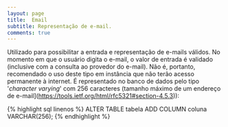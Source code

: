 ```yaml
---
layout: page
title:  Email
subtitle: Representação de e-mail.
comments: true
---
```


Utilizado para possibilitar a entrada e representação de e-mails válidos. No momento em que o usuário digita o e-mail, o valor de entrada é validado (inclusive com a consulta ao provedor do e-mail). Não é, portanto, recomendado o uso deste tipo em instância que não terão acesso permanente à internet. É representado no banco de dados pelo tipo '*character varying*' com 256 caracteres (tamanho máximo de um endereço de e-mail](https://tools.ietf.org/html/rfc5321#section-4.5.3)):

{% highlight sql linenos %}
ALTER TABLE tabela ADD COLUMN coluna VARCHAR(256);
{% endhighlight %}
